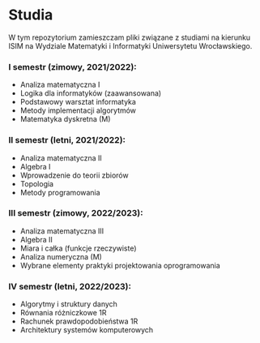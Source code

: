 # Studia

W tym repozytorium zamieszczam pliki związane z studiami na kierunku ISIM na Wydziale Matematyki i Informatyki Uniwersytetu Wrocławskiego.

### I semestr (zimowy, 2021/2022):

- Analiza matematyczna I
- Logika dla informatyków (zaawansowana)
- Podstawowy warsztat informatyka
- Metody implementacji algorytmów
- Matematyka dyskretna (M)

### II semestr (letni, 2021/2022):

- Analiza matematyczna II
- Algebra I
- Wprowadzenie do teorii zbiorów
- Topologia
- Metody programowania

### III semestr (zimowy, 2022/2023):

- Analiza matematyczna III
- Algebra II
- Miara i całka (funkcje rzeczywiste)
- Analiza numeryczna (M)
- Wybrane elementy praktyki projektowania oprogramowania

### IV semestr (letni, 2022/2023):

- Algorytmy i struktury danych
- Równania różniczkowe 1R
- Rachunek prawdopodobieństwa 1R
- Architektury systemów komputerowych
